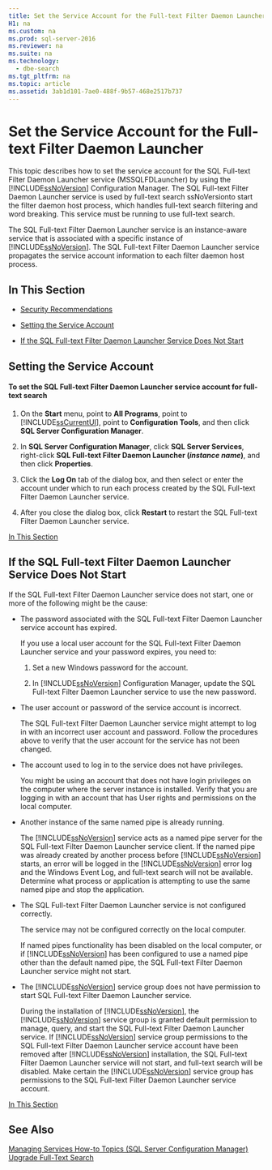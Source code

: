 ```yaml
---
title: Set the Service Account for the Full-text Filter Daemon Launcher
H1: na
ms.custom: na
ms.prod: sql-server-2016
ms.reviewer: na
ms.suite: na
ms.technology: 
  - dbe-search
ms.tgt_pltfrm: na
ms.topic: article
ms.assetid: 3ab1d101-7ae0-488f-9b57-468e2517b737
---
```

# Set the Service Account for the Full-text Filter Daemon Launcher
  This topic describes how to set the service account for the SQL Full\-text Filter Daemon Launcher service \(MSSQLFDLauncher\) by using the [!INCLUDE[ssNoVersion](../../Token/Other/ssNoVersion_md.md)] Configuration Manager. The SQL Full\-text Filter Daemon Launcher service is used by full\-text search ssNoVersionto start the filter daemon host process, which handles full\-text search filtering and word breaking. This service must be running to use full\-text search.  
  
 The SQL Full\-text Filter Daemon Launcher service is an instance\-aware service that is associated with a specific instance of [!INCLUDE[ssNoVersion](../../Token/Other/ssNoVersion_md.md)]. The SQL Full\-text Filter Daemon Launcher service propagates the service account information to each filter daemon host process.  
  
##  <a name="TOP"></a> In This Section  
  
-   [Security Recommendations](#rec)  
  
-   [Setting the Service Account](#setting)  
  
-   [If the SQL Full-text Filter Daemon Launcher Service Does Not Start](#error)  
  
##  <a name="setting"></a> Setting the Service Account  
  
#### To set the SQL Full\-text Filter Daemon Launcher service account for full\-text search  
  
1.  On the **Start** menu, point to **All Programs**, point to [!INCLUDE[ssCurrentUI](../../Token/Other/ssCurrentUI_md.md)], point to **Configuration Tools**, and then click **SQL Server Configuration Manager**.  
  
2.  In **SQL Server Configuration Manager**, click **SQL Server Services**, right\-click **SQL Full\-text Filter Daemon Launcher \(***instance name***\)**, and then click **Properties**.  
  
3.  Click the **Log On** tab of the dialog box, and then select or enter the account under which to run each process created by the SQL Full\-text Filter Daemon Launcher service.  
  
4.  After you close the dialog box, click **Restart** to restart the SQL Full\-text Filter Daemon Launcher service.  
  
 [In This Section](#TOP)  
  
##  <a name="error"></a> If the SQL Full\-text Filter Daemon Launcher Service Does Not Start  
 If the SQL Full\-text Filter Daemon Launcher service does not start, one or more of the following might be the cause:  
  
-   The password associated with the SQL Full\-text Filter Daemon Launcher service account has expired.  
  
     If you use a local user account for the SQL Full\-text Filter Daemon Launcher service and your password expires, you need to:  
  
    1.  Set a new Windows password for the account.  
  
    2.  In [!INCLUDE[ssNoVersion](../../Token/Other/ssNoVersion_md.md)] Configuration Manager, update the SQL Full\-text Filter Daemon Launcher service to use the new password.  
  
-   The user account or password of the service account is incorrect.  
  
     The SQL Full\-text Filter Daemon Launcher service might attempt to log in with an incorrect user account and password. Follow the procedures above to verify that the user account for the service has not been changed.  
  
-   The account used to log in to the service does not have privileges.  
  
     You might be using an account that does not have login privileges on the computer where the server instance is installed. Verify that you are logging in with an account that has User rights and permissions on the local computer.  
  
-   Another instance of the same named pipe is already running.  
  
     The [!INCLUDE[ssNoVersion](../../Token/Other/ssNoVersion_md.md)] service acts as a named pipe server for the SQL Full\-text Filter Daemon Launcher service client. If the named pipe was already created by another process before [!INCLUDE[ssNoVersion](../../Token/Other/ssNoVersion_md.md)] starts, an error will be logged in the [!INCLUDE[ssNoVersion](../../Token/Other/ssNoVersion_md.md)] error log and the Windows Event Log, and full\-text search will not be available.  Determine what process or application is attempting to use the same named pipe and stop the application.  
  
-   The SQL Full\-text Filter Daemon Launcher service is not configured correctly.  
  
     The service may not be configured correctly on the local computer.  
  
     If named pipes functionality has been disabled on the local computer, or if [!INCLUDE[ssNoVersion](../../Token/Other/ssNoVersion_md.md)] has been configured to use a named pipe other than the default named pipe, the SQL Full\-text Filter Daemon Launcher service might not start.  
  
-   The [!INCLUDE[ssNoVersion](../../Token/Other/ssNoVersion_md.md)] service group does not have permission to start SQL Full\-text Filter Daemon Launcher service.  
  
     During the installation of [!INCLUDE[ssNoVersion](../../Token/Other/ssNoVersion_md.md)], the [!INCLUDE[ssNoVersion](../../Token/Other/ssNoVersion_md.md)] service group is granted default permission to manage, query, and start the SQL Full\-text Filter Daemon Launcher service. If [!INCLUDE[ssNoVersion](../../Token/Other/ssNoVersion_md.md)] service group permissions to the SQL Full\-text Filter Daemon Launcher service account have been removed after [!INCLUDE[ssNoVersion](../../Token/Other/ssNoVersion_md.md)] installation, the SQL Full\-text Filter Daemon Launcher service will not start, and full\-text search will be disabled. Make certain the [!INCLUDE[ssNoVersion](../../Token/Other/ssNoVersion_md.md)] service group has permissions to the SQL Full\-text Filter Daemon Launcher service account.  
  
 [In This Section](#TOP)  
  
## See Also  
 [Managing Services How-to Topics &#40;SQL Server Configuration Manager&#41;](../../Topics/TopicNameNotContainA/Managing-Services-How-to-Topics--SQL-Server-Configuration-Manager-.md)   
 [Upgrade Full-Text Search](../../Topics/TopicNameNotContainA/Upgrade-Full-Text-Search.md)  
  
  